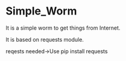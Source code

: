# Simple_Worm

It is a simple worm to get things from Internet.

It is based on requests module.

reqests needed->Use pip install requests
